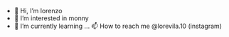 - 👋 Hi, I’m lorenzo
- 👀 I’m interested in monny
- 🌱 I’m currently learning ...
 📫 How to reach me @lorevila.10 (instagram)

<!---
lorev1/lorev1 is a ✨ special ✨ repository because its `README.md` (this file) appears on your GitHub profile.
You can click the Preview link to take a look at your changes.
--->
